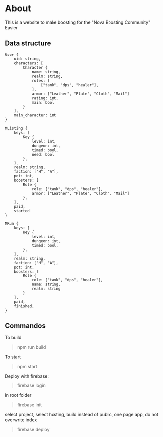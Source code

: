 # About
This is a website to make boosting for the "Nova Boosting Community" Easier

## Data structure
```
User {
    uid: string,
    characters: [
        Character {
            name: string,
            realm: string,
            roles: [
                ["tank", "dps", "healer"],
            ],
            armor: ["Leather", "Plate", "Cloth", "Mail"]
            rating: int,
            main: bool
        }
    ],
    main_character: int
}

MListing {
    keys: [
        Key {
            level: int,
            dungeon: int,
            timed: bool,
            need: bool
        },
    ],
    realm: string,
    faction: ["H", "A"],
    pot: int,
    boosters: [
        Role {
            role: ["tank", "dps", "healer"],
            armor: ["Leather", "Plate", "Cloth", "Mail"]
        },
    ],
    paid,
    started
}

MRun {
    keys: [
        Key {
            level: int,
            dungeon: int,
            timed: bool,
        },
    ],
    realm: string,
    faction: ["H", "A"],
    pot: int,
    boosters: [
        Role {
            role: ["tank", "dps", "healer"],
            name: string,
            realm: string
        }
    ],
    paid,
    finished,
}
```
## Commandos

To build

> npm run build

To start

> npm start

Deploy with firebase:

> firebase login

in root folder

> firebase init

select project, select hosting, build instead of public, one page app, do not overwrite index

> firebase deploy
